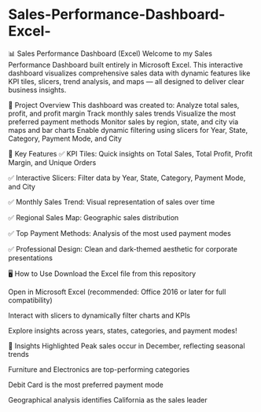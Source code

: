 # Sales-Performance-Dashboard-Excel-
📊 Sales Performance Dashboard (Excel)
Welcome to my Sales Performance Dashboard built entirely in Microsoft Excel. This interactive dashboard visualizes comprehensive sales data with dynamic features like KPI tiles, slicers, trend analysis, and maps — all designed to deliver clear business insights.

📌 Project Overview
This dashboard was created to:
Analyze total sales, profit, and profit margin
Track monthly sales trends
Visualize the most preferred payment methods
Monitor sales by region, state, and city via maps and bar charts
Enable dynamic filtering using slicers for Year, State, Category, Payment Mode, and City

🎯 Key Features
✅ KPI Tiles: Quick insights on Total Sales, Total Profit, Profit Margin, and Unique Orders

✅ Interactive Slicers: Filter data by Year, State, Category, Payment Mode, and City

✅ Monthly Sales Trend: Visual representation of sales over time

✅ Regional Sales Map: Geographic sales distribution

✅ Top Payment Methods: Analysis of the most used payment modes

✅ Professional Design: Clean and dark-themed aesthetic for corporate presentations

🖥️ How to Use
Download the Excel file from this repository

Open in Microsoft Excel (recommended: Office 2016 or later for full compatibility)

Interact with slicers to dynamically filter charts and KPIs

Explore insights across years, states, categories, and payment modes!

📌 Insights Highlighted
Peak sales occur in December, reflecting seasonal trends

Furniture and Electronics are top-performing categories

Debit Card is the most preferred payment mode

Geographical analysis identifies California as the sales leader
